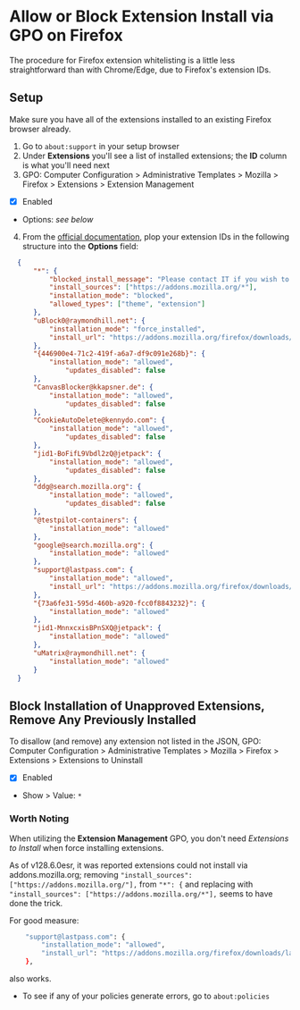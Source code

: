 # Allow or Block Extension Install via GPO on Firefox
The procedure for Firefox extension whitelisting is a little less straightforward than with Chrome/Edge, due to Firefox's extension IDs.

## Setup
Make sure you have all of the extensions installed to an existing Firefox browser already.
1. Go to `about:support` in your setup browser
2. Under **Extensions** you'll see a list of installed extensions; the **ID** column is what you'll need next
3. GPO: Computer Configuration > Administrative Templates > Mozilla > Firefox > Extensions > Extension Management
  - [x] Enabled
  - Options: *see below*
4. From the [official documentation](https://github.com/mozilla/policy-templates/blob/master/docs/index.md), plop your extension IDs in the following structure into the **Options** field:
  ```json
	{
		"*": {
			"blocked_install_message": "Please contact IT if you wish to install this addon",
			"install_sources": ["https://addons.mozilla.org/*"],
			"installation_mode": "blocked",
			"allowed_types": ["theme", "extension"]
		},
		"uBlock0@raymondhill.net": {
			"installation_mode": "force_installed",
			"install_url": "https://addons.mozilla.org/firefox/downloads/latest/ublock-origin/latest.xpi"
		},
		"{446900e4-71c2-419f-a6a7-df9c091e268b}": {
			"installation_mode": "allowed",
				"updates_disabled": false
		},
		"CanvasBlocker@kkapsner.de": {
			"installation_mode": "allowed",
				"updates_disabled": false
		},
		"CookieAutoDelete@kennydo.com": {
			"installation_mode": "allowed",
				"updates_disabled": false
		},
		"jid1-BoFifL9Vbdl2zQ@jetpack": {
			"installation_mode": "allowed",
				"updates_disabled": false
		},
		"ddg@search.mozilla.org": {
			"installation_mode": "allowed",
				"updates_disabled": false
		},
		"@testpilot-containers": {
			"installation_mode": "allowed"
		},
		"google@search.mozilla.org": {
			"installation_mode": "allowed"
		},
		"support@lastpass.com": {
			"installation_mode": "allowed",
			"install_url": "https://addons.mozilla.org/firefox/downloads/latest/lastpass-password-manager/latest.xpi"
		},
		"{73a6fe31-595d-460b-a920-fcc0f8843232}": {
			"installation_mode": "allowed"
		},
		"jid1-MnnxcxisBPnSXQ@jetpack": {
			"installation_mode": "allowed"
		},
		"uMatrix@raymondhill.net": {
			"installation_mode": "allowed"
		}
	}
```
  
## Block Installation of Unapproved Extensions, Remove Any Previously Installed
To disallow (and remove) any extension not listed in the JSON, GPO: Computer Configuration > Administrative Templates > Mozilla > Firefox > Extensions > Extensions to Uninstall
  - [x] Enabled
  - Show > Value: `*`

### Worth Noting
When utilizing the **Extension Management** GPO, you don't need *Extensions to Install* when force installing extensions.

As of v128.6.0esr, it was reported extensions could not install via addons.mozilla.org; removing `"install_sources": ["https://addons.mozilla.org/"],` from `"*": {` and replacing with `"install_sources": ["https://addons.mozilla.org/*"],` seems to have done the trick.

For good measure:

```bash
	"support@lastpass.com": {
		"installation_mode": "allowed",
		"install_url": "https://addons.mozilla.org/firefox/downloads/latest/lastpass-password-manager/latest.xpi"
	},
```
also works.


- To see if any of your policies generate errors, go to `about:policies`
